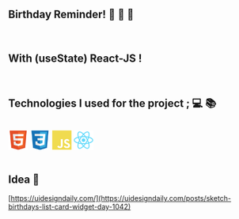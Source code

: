 ## Birthday Reminder!  🎂 🎁 🎈
<br>

## With (useState) React-JS !
<br>

## Technologies I used for the project ;  💻 📚
<div style="display: inline_block"><br>
    <img  align="center" src="https://raw.githubusercontent.com/devicons/devicon/master/icons/html5/html5-original.svg" heigth="30" width="40"alt="HTML5">
    <img  align="center" src="https://raw.githubusercontent.com/devicons/devicon/master/icons/css3/css3-original.svg" heigth="30" width="40"alt="CSS3">
    <img  align="center" src="https://raw.githubusercontent.com/devicons/devicon/master/icons/javascript/javascript-plain.svg" heigth="30" width="40"alt="React">
    <img  align="center" src="https://raw.githubusercontent.com/devicons/devicon/master/icons/react/react-original.svg" heigth="30" width="40"alt="React">
</div>


<br>

## Idea 🥰

[https://uidesigndaily.com/](https://uidesigndaily.com/posts/sketch-birthdays-list-card-widget-day-1042)

